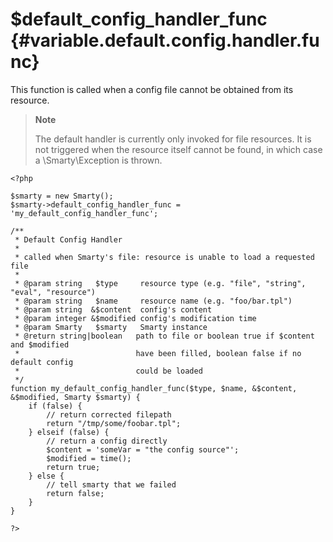 \$default\_config\_handler\_func {#variable.default.config.handler.func}
================================

This function is called when a config file cannot be obtained from its
resource.

> **Note**
>
> The default handler is currently only invoked for file resources. It
> is not triggered when the resource itself cannot be found, in which
> case a \Smarty\Exception is thrown.


    <?php

    $smarty = new Smarty();
    $smarty->default_config_handler_func = 'my_default_config_handler_func';

    /**
     * Default Config Handler
     *
     * called when Smarty's file: resource is unable to load a requested file
     * 
     * @param string   $type     resource type (e.g. "file", "string", "eval", "resource")
     * @param string   $name     resource name (e.g. "foo/bar.tpl")
     * @param string  &$content  config's content
     * @param integer &$modified config's modification time
     * @param Smarty   $smarty   Smarty instance
     * @return string|boolean   path to file or boolean true if $content and $modified 
     *                          have been filled, boolean false if no default config 
     *                          could be loaded
     */
    function my_default_config_handler_func($type, $name, &$content, &$modified, Smarty $smarty) {
        if (false) {
            // return corrected filepath
            return "/tmp/some/foobar.tpl";
        } elseif (false) {
            // return a config directly
            $content = 'someVar = "the config source"';
            $modified = time();
            return true;
        } else {
            // tell smarty that we failed
            return false;
        }
    }

    ?>

      
